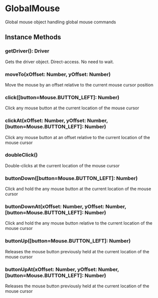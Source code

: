 # GlobalMouse

Global mouse object handling global mouse commands

## Instance Methods

### getDriver(): Driver

Gets the driver object.
Direct-access. No need to wait.

### moveTo(xOffset: Number, yOffset: Number)

Move the mouse by an offset relative to the current mouse cursor position

### click([button=Mouse.BUTTON_LEFT]: Number)

Click any mouse button at the current location of the mouse cursor

### clickAt(xOffset: Number, yOffset: Number, [button=Mouse.BUTTON_LEFT]: Number)

Click any mouse button at an offset relative to the current location of the mouse cursor

### doubleClick()

Double-clicks at the current location of the mouse cursor

### buttonDown([button=Mouse.BUTTON_LEFT]: Number)

Click and hold the any mouse button at the current location of the mouse cursor

### buttonDownAt(xOffset: Number, yOffset: Number, [button=Mouse.BUTTON_LEFT]: Number)

Click and hold the any mouse button relative to the current location of the mouse cursor

### buttonUp([button=Mouse.BUTTON_LEFT]: Number)

Releases the mouse button previously held at the current location of the mouse cursor

### buttonUpAt(xOffset: Number, yOffset: Number, [button=Mouse.BUTTON_LEFT]: Number)

Releases the mouse button previously held at the current location of the mouse cursor
